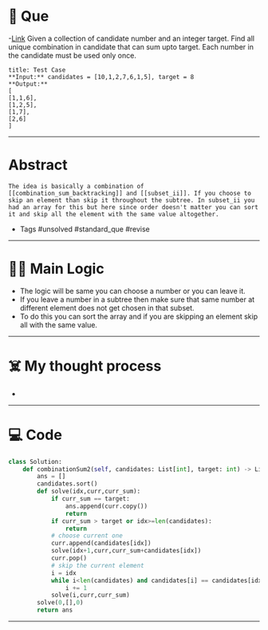 # 🧩 Que
-[Link](https://leetcode.com/problems/combination-sum-ii/)
Given a collection of candidate number and an integer target. Find all unique combination in candidate that can sum upto target. Each number in the candidate must be used only once.
```ad-question
title: Test Case
**Input:** candidates = [10,1,2,7,6,1,5], target = 8
**Output:** 
[
[1,1,6],
[1,2,5],
[1,7],
[2,6]
]
```

---
# Abstract
```ad-abstract
The idea is basically a combination of [[combination_sum_backtracking]] and [[subset_ii]]. If you choose to skip an element than skip it throughout the subtree. In subset_ii you had an array for this but here since order doesn't matter you can sort it and skip all the element with the same value altogether.

```

- Tags #unsolved #standard_que #revise 
--- 
# 🕵️‍♂️ Main Logic
- The logic will be same you can choose a number or you can leave it.
- If you leave a number in a subtree then make sure that same number at different element does not get chosen in that subset.
- To do this you can sort the array and if you are skipping an element skip all with the same value.
---
# ☠️ My thought process
- 
---

# 💻 Code
```python
class Solution:
    def combinationSum2(self, candidates: List[int], target: int) -> List[List[int]]:
        ans = []
        candidates.sort()
        def solve(idx,curr,curr_sum):
            if curr_sum == target:
                ans.append(curr.copy())
                return
            if curr_sum > target or idx>=len(candidates):
                return
            # choose current one
            curr.append(candidates[idx])
            solve(idx+1,curr,curr_sum+candidates[idx])
            curr.pop()
            # skip the current element
            i = idx
            while i<len(candidates) and candidates[i] == candidates[idx]:
                i += 1
            solve(i,curr,curr_sum)
        solve(0,[],0)
        return ans
```
---
